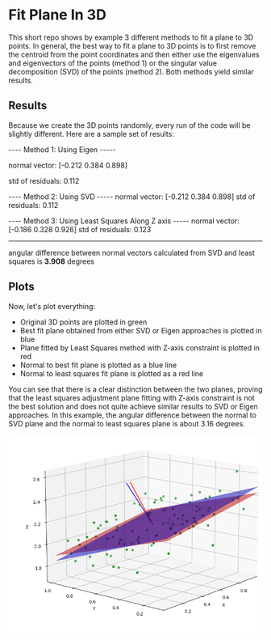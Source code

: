 # Fit Plane In 3D
This short repo shows by example 3 different methods to fit a plane to 3D points. In general, the best way to fit a plane to 3D points is to first remove the centroid from the point coordinates and then either use the eigenvalues and eigenvectors of the points (method 1) or the singular value decomposition (SVD) of the points (method 2). Both methods yield similar results.


## Results
Because we create the 3D points randomly, every run of the code will be slightly different. Here are a sample set of results:

---- Method 1: Using Eigen -----

normal vector: [-0.212  0.384  0.898]

std of residuals: 0.112

---- Method 2: Using SVD ----- 
normal vector: [-0.212  0.384  0.898]
std of residuals: 0.112

---- Method 3: Using Least Squares Along Z axis ----- 
normal vector: [-0.186  0.328  0.926]
std of residuals: 0.123

----------------------------------
angular difference between normal vectors calculated from SVD and least squares is **3.908** degrees


## Plots
Now, let's plot everything:
* Original 3D points are plotted in green
* Best fit plane obtained from either SVD or Eigen approaches is plotted in blue
* Plane fitted by Least Squares method with Z-axis constraint is plotted in red
* Normal to best fit plane is plotted as a blue line
* Normal to least squares fit plane is plotted as a red line

You can see that there is a clear distinction between the two planes, proving that the least squares adjustment plane fitting with Z-axis constraint is not the best solution and does not quite achieve similar results to SVD or Eigen approaches. In this example, the angular difference between the normal to SVD plane and the normal to least squares plane is about 3.16 degrees.

![3d_plot](./img/3d_plot.png)
